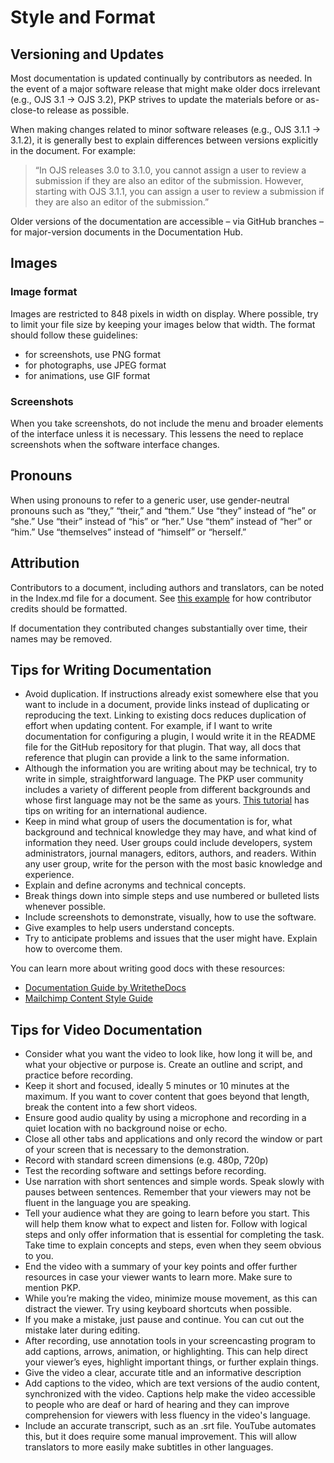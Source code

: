 # Style and Format

## Versioning and Updates

Most documentation is updated continually by contributors as needed. In the event of a major software release that might make older docs irrelevant (e.g., OJS 3.1 -> OJS 3.2), PKP strives to update the materials before or as-close-to release as possible.

When making changes related to minor software releases (e.g., OJS 3.1.1 -> 3.1.2), it is generally best to explain differences between versions explicitly in the document. For example:

>“In OJS releases 3.0 to 3.1.0, you cannot assign a user to review a submission if they are also an editor of the submission. However, starting with OJS 3.1.1, you can assign a user to review a submission if they are also an editor of the submission.”

Older versions of the documentation are accessible – via GitHub branches – for major-version documents in the Documentation Hub.

## Images

### Image format

Images are restricted to 848 pixels in width on display. Where possible, try to limit your file size by keeping your images below that width. The format should follow these guidelines:

- for screenshots, use PNG format
- for photographs, use JPEG format
- for animations, use GIF format

### Screenshots

When you take screenshots, do not include the menu and broader elements of the interface unless it is necessary. This lessens the need to replace screenshots when the software interface changes.

## Pronouns

When using pronouns to refer to a generic user, use gender-neutral pronouns such as “they,” “their,” and “them.” Use “they” instead of “he” or “she.” Use “their” instead of “his” or “her.” Use “them” instead of “her” or “him.” Use “themselves” instead of “himself” or “herself.”

## Attribution

Contributors to a document, including authors and translators, can be noted in the Index.md file for a document. See [this example](https://raw.githubusercontent.com/pkp/pkp-docs/master/learning-ojs/index.md) for how contributor credits should be formatted.

If documentation they contributed changes substantially over time, their names may be removed.

## Tips for Writing Documentation

- Avoid duplication. If instructions already exist somewhere else that you want to include in a document, provide links instead of duplicating or reproducing the text. Linking to existing docs reduces duplication of effort when updating content. For example, if I want to write documentation for configuring a plugin, I would write it in the README file for the GitHub repository for that plugin. That way, all docs that reference that plugin can provide a link to the same information.
- Although the information you are writing about may be technical, try to write in simple, straightforward language. The PKP user community includes a variety of different people from different backgrounds and whose first language may not be the same as yours. [This tutorial](https://www.linux.com/tutorials/technical-writing-international-audience/) has tips on writing for an international audience.
- Keep in mind what group of users the documentation is for, what background and technical knowledge they may have, and what kind of information they need. User groups could include developers, system administrators, journal managers, editors, authors, and readers. Within any user group, write for the person with the most basic knowledge and experience.
- Explain and define acronyms and technical concepts.
- Break things down into simple steps and use numbered or bulleted lists whenever possible.
- Include screenshots to demonstrate, visually, how to use the software.
- Give examples to help users understand concepts.
- Try to anticipate problems and issues that the user might have. Explain how to overcome them.

You can learn more about writing good docs with these resources:
- [Documentation Guide by WritetheDocs](http://www.writethedocs.org/guide/)
- [Mailchimp Content Style Guide](https://styleguide.mailchimp.com/writing-technical-content/)

## Tips for Video Documentation

- Consider what you want the video to look like, how long it will be, and what your objective or purpose is. Create an outline and script, and practice before recording.
- Keep it short and focused, ideally 5 minutes or 10 minutes at the maximum. If you want to cover content that goes beyond that length, break the content into a few short videos.
- Ensure good audio quality by using a microphone and recording in a quiet location with no background noise or echo.
- Close all other tabs and applications and only record the window or part of your screen that is necessary to the demonstration.
- Record with standard screen dimensions (e.g. 480p, 720p)
- Test the recording software and settings before recording.
- Use narration with short sentences and simple words. Speak slowly with pauses between sentences. Remember that your viewers may not be fluent in the language you are speaking.
- Tell your audience what they are going to learn before you start. This will help them know what to expect and listen for. Follow with logical steps and only offer information that is essential for completing the task. Take time to explain concepts and steps, even when they seem obvious to you.
- End the video with a summary of your key points and offer further resources in case your viewer wants to learn more. Make sure to mention PKP.
- While you’re making the video, minimize mouse movement, as this can distract the viewer. Try using keyboard shortcuts when possible.
- If you make a mistake, just pause and continue. You can cut out the mistake later during editing.
- After recording, use annotation tools in your screencasting program to add captions, arrows, animation, or highlighting. This can help direct your viewer’s eyes, highlight important things, or further explain things.
- Give the video a clear, accurate title and an informative description
- Add captions to the video, which are text versions of the audio content, synchronized with the video. Captions help make the video accessible to people who are deaf or hard of hearing and they can improve comprehension for viewers with less fluency in the video's language. 
- Include an accurate transcript, such as an .srt file. YouTube automates this, but it does require some manual improvement. This will allow translators to more easily make subtitles in other languages.
